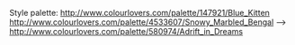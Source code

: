 
Style palette:
    http://www.colourlovers.com/palette/147921/Blue_Kitten
    http://www.colourlovers.com/palette/4533607/Snowy_Marbled_Bengal
--> http://www.colourlovers.com/palette/580974/Adrift_in_Dreams
